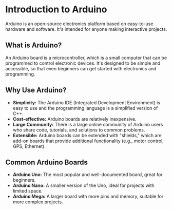 
# Introduction to Arduino

Arduino is an open-source electronics platform based on easy-to-use hardware and software. It's intended for anyone making interactive projects.

## What is Arduino?

An Arduino board is a microcontroller, which is a small computer that can be programmed to control electronic devices. It's designed to be simple and accessible, so that even beginners can get started with electronics and programming.

## Why Use Arduino?

- **Simplicity:** The Arduino IDE (Integrated Development Environment) is easy to use and the programming language is a simplified version of C++.
- **Cost-effective:** Arduino boards are relatively inexpensive.
- **Large Community:** There is a large online community of Arduino users who share code, tutorials, and solutions to common problems.
- **Extensible:** Arduino boards can be extended with "shields," which are add-on boards that provide additional functionality (e.g., motor control, GPS, Ethernet).

## Common Arduino Boards

- **Arduino Uno:** The most popular and well-documented board, great for beginners.
- **Arduino Nano:** A smaller version of the Uno, ideal for projects with limited space.
- **Arduino Mega:** A larger board with more pins and memory, suitable for more complex projects.
